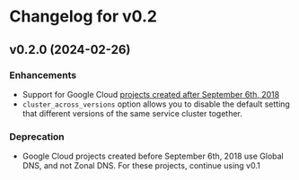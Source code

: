 # Changelog for v0.2

## v0.2.0 (2024-02-26)

### Enhancements

  * Support for Google Cloud [projects created after September 6th, 2018](https://cloud.google.com/compute/docs/networking/zonal-dns)
  * `cluster_across_versions` option allows you to disable the default setting that different versions of the same service cluster together.

### Deprecation

  * Google Cloud projects created before September 6th, 2018 use Global DNS, and not Zonal DNS. For these projects, continue using v0.1
